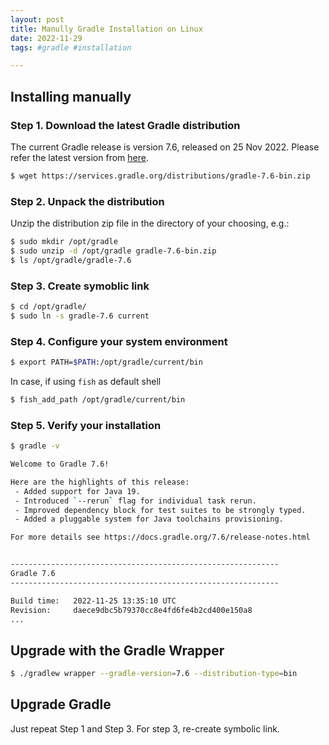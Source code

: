 ```yaml
---
layout: post
title: Manully Gradle Installation on Linux
date: 2022-11-29
tags: #gradle #installation

---
```


## Installing manually

### Step 1. Download the latest Gradle distribution

The current Gradle release is version 7.6, released on 25 Nov 2022. Please refer the latest version from [here](https://gradle.org/install/).

```sh
$ wget https://services.gradle.org/distributions/gradle-7.6-bin.zip
```

### Step 2. Unpack the distribution

Unzip the distribution zip file in the directory of your choosing, e.g.:

```sh
$ sudo mkdir /opt/gradle
$ sudo unzip -d /opt/gradle gradle-7.6-bin.zip
$ ls /opt/gradle/gradle-7.6
```

### Step 3. Create symoblic link

```sh
$ cd /opt/gradle/
$ sudo ln -s gradle-7.6 current
```

### Step 4. Configure your system environment

```sh
$ export PATH=$PATH:/opt/gradle/current/bin
```

In case, if using `fish` as default shell

```sh
$ fish_add_path /opt/gradle/current/bin
```

### Step 5. Verify your installation

```sh
$ gradle -v

Welcome to Gradle 7.6!

Here are the highlights of this release:
 - Added support for Java 19.
 - Introduced `--rerun` flag for individual task rerun.
 - Improved dependency block for test suites to be strongly typed.
 - Added a pluggable system for Java toolchains provisioning.

For more details see https://docs.gradle.org/7.6/release-notes.html


------------------------------------------------------------
Gradle 7.6
------------------------------------------------------------

Build time:   2022-11-25 13:35:10 UTC
Revision:     daece9dbc5b79370cc8e4fd6fe4b2cd400e150a8
...
```

## Upgrade with the Gradle Wrapper

```sh
$ ./gradlew wrapper --gradle-version=7.6 --distribution-type=bin
```

## Upgrade Gradle

Just repeat Step 1 and Step 3. For step 3, re-create symbolic link.
